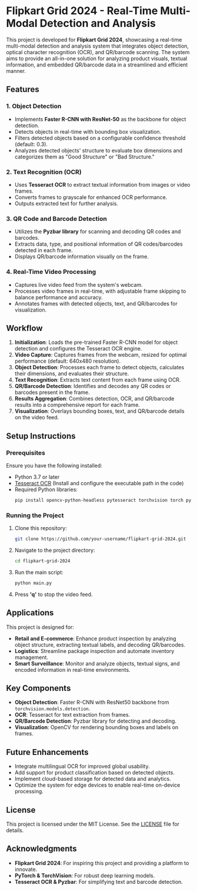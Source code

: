 # Flipkart Grid 2024 - Real-Time Multi-Modal Detection and Analysis

This project is developed for **Flipkart Grid 2024**, showcasing a real-time multi-modal detection and analysis system that integrates object detection, optical character recognition (OCR), and QR/barcode scanning. The system aims to provide an all-in-one solution for analyzing product visuals, textual information, and embedded QR/barcode data in a streamlined and efficient manner.

## Features

### 1. **Object Detection**
- Implements **Faster R-CNN with ResNet-50** as the backbone for object detection.
- Detects objects in real-time with bounding box visualization.
- Filters detected objects based on a configurable confidence threshold (default: 0.3).
- Analyzes detected objects' structure to evaluate box dimensions and categorizes them as "Good Structure" or "Bad Structure."

### 2. **Text Recognition (OCR)**
- Uses **Tesseract OCR** to extract textual information from images or video frames.
- Converts frames to grayscale for enhanced OCR performance.
- Outputs extracted text for further analysis.

### 3. **QR Code and Barcode Detection**
- Utilizes the **Pyzbar library** for scanning and decoding QR codes and barcodes.
- Extracts data, type, and positional information of QR codes/barcodes detected in each frame.
- Displays QR/barcode information visually on the frame.

### 4. **Real-Time Video Processing**
- Captures live video feed from the system's webcam.
- Processes video frames in real-time, with adjustable frame skipping to balance performance and accuracy.
- Annotates frames with detected objects, text, and QR/barcodes for visualization.

## Workflow
1. **Initialization**: Loads the pre-trained Faster R-CNN model for object detection and configures the Tesseract OCR engine.
2. **Video Capture**: Captures frames from the webcam, resized for optimal performance (default: 640x480 resolution).
3. **Object Detection**: Processes each frame to detect objects, calculates their dimensions, and evaluates their structure.
4. **Text Recognition**: Extracts text content from each frame using OCR.
5. **QR/Barcode Detection**: Identifies and decodes any QR codes or barcodes present in the frame.
6. **Results Aggregation**: Combines detection, OCR, and QR/barcode results into a comprehensive report for each frame.
7. **Visualization**: Overlays bounding boxes, text, and QR/barcode details on the video feed.

## Setup Instructions

### Prerequisites
Ensure you have the following installed:
- Python 3.7 or later
- [Tesseract OCR](https://github.com/tesseract-ocr/tesseract) (Install and configure the executable path in the code)
- Required Python libraries:
  ```bash
  pip install opencv-python-headless pytesseract torchvision torch pyzbar numpy
  ```

### Running the Project
1. Clone this repository:
   ```bash
   git clone https://github.com/your-username/flipkart-grid-2024.git
   ```
2. Navigate to the project directory:
   ```bash
   cd flipkart-grid-2024
   ```
3. Run the main script:
   ```bash
   python main.py
   ```
4. Press **'q'** to stop the video feed.

## Applications
This project is designed for:
- **Retail and E-commerce**: Enhance product inspection by analyzing object structure, extracting textual labels, and decoding QR/barcodes.
- **Logistics**: Streamline package inspection and automate inventory management.
- **Smart Surveillance**: Monitor and analyze objects, textual signs, and encoded information in real-time environments.

## Key Components
- **Object Detection**: Faster R-CNN with ResNet50 backbone from `torchvision.models.detection`.
- **OCR**: Tesseract for text extraction from frames.
- **QR/Barcode Detection**: Pyzbar library for detecting and decoding.
- **Visualization**: OpenCV for rendering bounding boxes and labels on frames.

## Future Enhancements
- Integrate multilingual OCR for improved global usability.
- Add support for product classification based on detected objects.
- Implement cloud-based storage for detected data and analytics.
- Optimize the system for edge devices to enable real-time on-device processing.

## License
This project is licensed under the MIT License. See the [LICENSE](LICENSE) file for details.

## Acknowledgments
- **Flipkart Grid 2024**: For inspiring this project and providing a platform to innovate.
- **PyTorch & TorchVision**: For robust deep learning models.
- **Tesseract OCR & Pyzbar**: For simplifying text and barcode detection.

